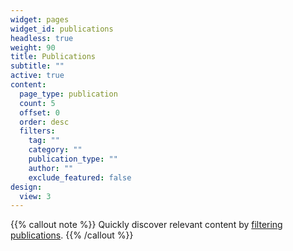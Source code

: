 ```yaml
---
widget: pages
widget_id: publications
headless: true
weight: 90
title: Publications
subtitle: ""
active: true
content:
  page_type: publication
  count: 5
  offset: 0
  order: desc
  filters:
    tag: ""
    category: ""
    publication_type: ""
    author: ""
    exclude_featured: false
design:
  view: 3
---
```


{{% callout note %}}
Quickly discover relevant content by [filtering publications](./publication/).
{{% /callout %}}

